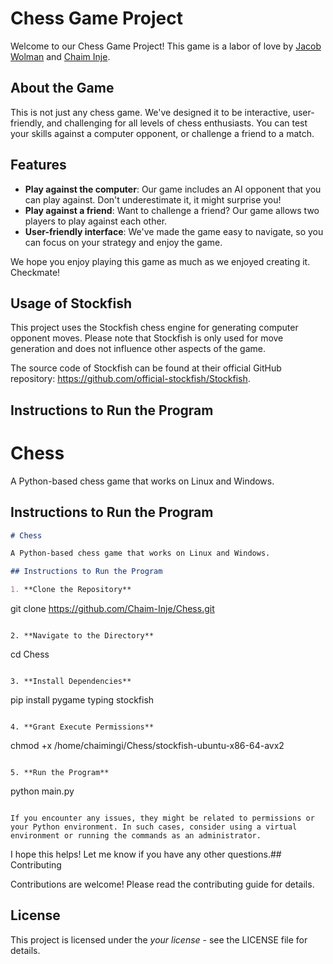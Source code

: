 # Chess Game Project

Welcome to our Chess Game Project! This game is a labor of love by [Jacob Wolman](https://www.linkedin.com/in/jacob-wolman-084277287/) and [Chaim Inje](https://www.linkedin.com/in/chaim-inje/). 



## About the Game

This is not just any chess game. We've designed it to be interactive, user-friendly, and challenging for all levels of chess enthusiasts. You can test your skills against a computer opponent, or challenge a friend to a match. 

## Features

- **Play against the computer**: Our game includes an AI opponent that you can play against. Don't underestimate it, it might surprise you!
- **Play against a friend**: Want to challenge a friend? Our game allows two players to play against each other. 
- **User-friendly interface**: We've made the game easy to navigate, so you can focus on your strategy and enjoy the game.

We hope you enjoy playing this game as much as we enjoyed creating it. Checkmate!



## Usage of Stockfish

This project uses the Stockfish chess engine for generating computer opponent moves. Please note that Stockfish is only used for move generation and does not influence other aspects of the game.

The source code of Stockfish can be found at their official GitHub repository: https://github.com/official-stockfish/Stockfish.

## Instructions to Run the Program

# Chess

A Python-based chess game that works on Linux and Windows.

## Instructions to Run the Program

```markdown
# Chess

A Python-based chess game that works on Linux and Windows.

## Instructions to Run the Program

1. **Clone the Repository**
   ```
   git clone https://github.com/Chaim-Inje/Chess.git
   ```

2. **Navigate to the Directory**
   ```
   cd Chess
   ```

3. **Install Dependencies**
   ```
   pip install pygame typing stockfish
   ```

4. **Grant Execute Permissions**
   ```
   chmod +x /home/chaimingi/Chess/stockfish-ubuntu-x86-64-avx2
   ```

5. **Run the Program**
   ```
   python main.py
   ```

If you encounter any issues, they might be related to permissions or your Python environment. In such cases, consider using a virtual environment or running the commands as an administrator.
```
I hope this helps! Let me know if you have any other questions.## Contributing

Contributions are welcome! Please read the contributing guide for details.

## License

This project is licensed under the *your license* - see the LICENSE file for details.
